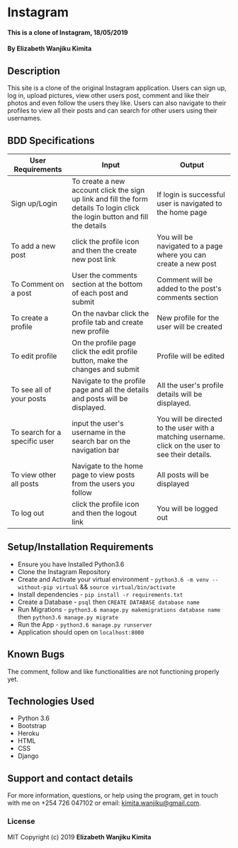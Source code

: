 # Instagram

#### This is a clone of Instagram, 18/05/2019

#### By **Elizabeth Wanjiku Kimita**

## Description
This site is a clone of the original Instagram application. Users can sign up, log in, upload pictures, view other users post, comment and like their photos and even follow the users they like. Users can also navigate to their profiles to view all their posts and can search for other users using their usernames.

## BDD Specifications
| User Requirements             | Input                                                                                                                         | Output                                                                                             |
|-------------------------------|-------------------------------------------------------------------------------------------------------------------------------|----------------------------------------------------------------------------------------------------|
| Sign up/Login                 | To create a new account click the sign up link and fill the form details To login click the login button and fill the details | If login is successful user is navigated to the home page                                          |
| To add a new post             | click the profile icon and then the create new post link                                                                      | You will be navigated to a page where you can create a new post                                    |
| To Comment on a post          | User the comments section at the bottom of each post and submit                                                               | Comment will be added to the post's comments section                                               |
| To create a profile           | On the navbar click the profile tab and create new profile                                                                    | New profile for the user will be created                                                           |
| To edit profile               | On the profile page click the edit profile button, make the changes and submit                                                | Profile will be edited                                                                             |
| To see all of your posts      | Navigate to the profile page and all the details and posts will be displayed.                                                 | All the user's profile details will be displayed.                                                  |
| To search for a specific user | input the user's username in the search bar on the navigation bar                                                             | You will be directed to the user with a matching username. click on the user to see their details. |
| To view other all posts       | Navigate to the home page to view posts from the users you follow                                                             | All posts will be displayed                                                                        |
| To log out                    | click the profile icon and then the logout link                                                                               | You will be logged out                                                                             |


## Setup/Installation Requirements
* Ensure you have Installed Python3.6
* Clone the Instagram Repository
* Create and Activate your virtual environment - `python3.6 -m venv --without-pip virtual` && `source virtual/bin/activate`
* Install dependencies - `pip install -r requirements.txt`
* Create a Database - `psql` then `CREATE DATABASE database name`
* Run Migrations - `python3.6 manage.py makemigrations database name` then `python3.6 manage.py migrate`
* Run the App - `python3.6 manage.py runserver`
* Application should open on `localhost:8000` 

## Known Bugs
The comment, follow and like functionalities are not functioning properly yet.

## Technologies Used
* Python 3.6
* Bootstrap
* Heroku
* HTML
* CSS
* Django

## Support and contact details
For more information, questions, or help using the program, get in touch with me on +254 726 047102 or email: kimita.wanjiku@gmail.com.

### License
MIT
Copyright (c) 2019 **Elizabeth Wanjiku Kimita**
  